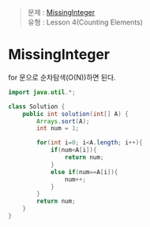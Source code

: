 >  문제 : [MissingInteger](https://app.codility.com/programmers/lessons/4-counting_elements/missing_integer/)</br>
유형 : Lesson 4(Counting Elements) </br>


# MissingInteger
for 문으로 순차탐색(O(N))하면 된다.

```java
import java.util.*;

class Solution {
    public int solution(int[] A) {
        Arrays.sort(A);
        int num = 1;

        for(int i=0; i<A.length; i++){
            if(num<A[i]){
                return num;
            }
            else if(num==A[i]){
                num++;
            }
        }
        return num;
    }
}


```
